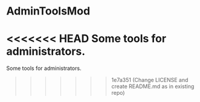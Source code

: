 # AdminToolsMod
<<<<<<< HEAD
Some tools for administrators.
=======
Some tools for administrators.
>>>>>>> 1e7a351 (Change LICENSE and create README.md as in existing repo)
